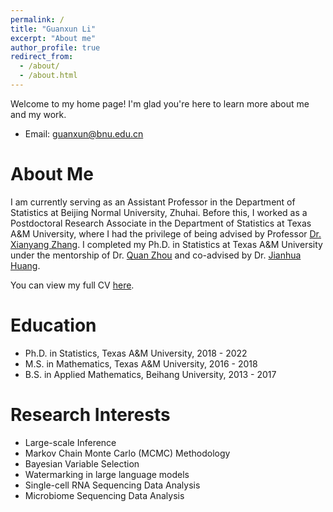 ```yaml
---
permalink: /
title: "Guanxun Li"
excerpt: "About me"
author_profile: true
redirect_from: 
  - /about/
  - /about.html
---
```


Welcome to my home page! I'm glad you're here to learn more about me and my work.

* Email: guanxun@bnu.edu.cn

About Me
=====
I am currently serving as an Assistant Professor in the Department of Statistics at Beijing Normal University, Zhuhai. Before this, I worked as a Postdoctoral Research Associate in the Department of Statistics at Texas A&M University, where I had the privilege of being advised by Professor <a href="https://zhangxiany-tamu.github.io/research" target="_blank">Dr. Xianyang Zhang</a>. I completed my Ph.D. in Statistics at Texas A&M University under the mentorship of Dr. <a href="https://web.stat.tamu.edu/~quan/" target="_blank">Quan Zhou</a> and co-advised by Dr. <a href="https://sds.cuhk.edu.cn/en/teacher/470" target="_blank">Jianhua Huang</a>.

You can view my full CV <a href="/files/CV.pdf" target="_blank">here</a>.

Education
=====
* Ph.D. in Statistics, Texas A&M University, 2018 - 2022
* M.S. in Mathematics, Texas A&M University, 2016 - 2018
* B.S. in Applied Mathematics, Beihang University, 2013 - 2017

Research Interests
=====
* Large-scale Inference
* Markov Chain Monte Carlo (MCMC) Methodology
* Bayesian Variable Selection
* Watermarking in large language models
* Single-cell RNA Sequencing Data Analysis
* Microbiome Sequencing Data Analysis
